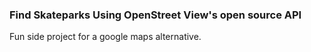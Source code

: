 ### Find Skateparks Using OpenStreet View's open source API

Fun side project for a google maps alternative.
